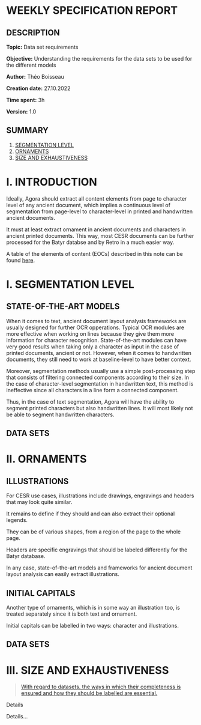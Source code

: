 # WEEKLY SPECIFICATION REPORT

## DESCRIPTION

**Topic:** Data set requirements

**Objective:** Understanding the requirements for the data sets to be used for the different models

**Author:** Théo Boisseau

**Creation date:** 27.10.2022

**Time spent:** 3h

**Version:** 1.0

## SUMMARY

1. [SEGMENTATION LEVEL](#I.)
2. [ORNAMENTS](#II.)
3. [SIZE AND EXHAUSTIVENESS](#III.)


# I. INTRODUCTION

Ideally, Agora should extract all content elements from page to character level of any ancient document, which implies a continuous level of segmentation from page-level to character-level in printed and handwritten ancient documents.

It must at least extract ornament in ancient documents and characters in ancient printed documents.
This way, most CESR documents can be further processed for the Batyr databse and by Retro in a much easier way.

A table of the elements of content (EOCs) described in this note can be found [here](../Deliverables/20221012SpecsOutputs.xlsx).


# I. SEGMENTATION LEVEL <a id="I."></a>

## STATE-OF-THE-ART MODELS

When it comes to text, ancient document layout analysis frameworks are usually designed for further OCR opperations.
Typical OCR modules are more effective when working on lines because they give them more information for character recognition.
State-of-the-art modules can have very good results when taking only a character as input in the case of printed documents, ancient or not.
However, when it comes to handwritten documents, they still need to work at baseline-level to have better context.

Moreover, segmentation methods usually use a simple post-processing step that consists of filtering connected components according to their size.
In the case of character-level segmentation in handwritten text, this method is ineffective since all characters in a line form a connected component.

Thus, in the case of text segmentation, Agora will have the ability to segment printed characters but also handwritten lines.
It will most likely not be able to segment handwritten characters.


## DATA SETS




# II. ORNAMENTS <a id="II."></a>

## ILLUSTRATIONS

For CESR use cases, illustrations include drawings, engravings and headers that may look quite similar.

It remains to define if they should and can also extract their optional legends.

They can be of various shapes, from a region of the page to the whole page.

Headers are specific engravings that should be labeled differently for the Batyr database.

In any case, state-of-the-art models and frameworks for ancient document layout analysis can easily extract illustrations.


## INITIAL CAPITALS

Another type of ornaments, which is in some way an illustration too, is treated separately since it is both text and ornament.

Initial capitals can be labelled in two ways: character and illustrations.


## DATA SETS


# III. SIZE AND EXHAUSTIVENESS <a id="II."></a>

> [With regard to datasets, the ways in which their completeness is ensured and how they should be labelled are essential.](221019SpecifsOutline.md#II.LEARNING)

Details

Details...

